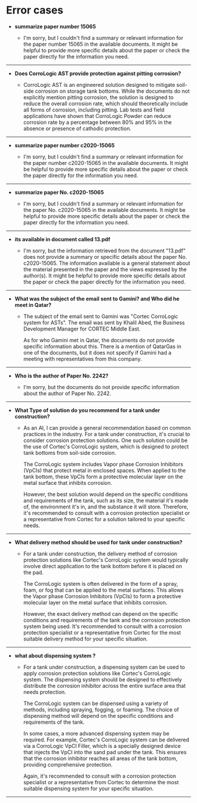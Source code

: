 # Error cases

- **summarize paper number 15065**

  - I'm sorry, but I couldn't find a summary or relevant information for the paper number 15065 in the available documents. It might be helpful to provide more specific details about the paper or check the paper directly for the information you need.

---

- **Does CorroLogic AST provide protection against pitting corrosion?**

  - CorroLogic AST is an engineered solution designed to mitigate soil-side corrosion on storage tank bottoms. While the documents do not explicitly mention pitting corrosion, the solution is designed to reduce the overall corrosion rate, which should theoretically include all forms of corrosion, including pitting. Lab tests and field applications have shown that CorroLogic Powder can reduce corrosion rate by a percentage between 80% and 95% in the absence or presence of cathodic protection.

---

- **summarize paper number c2020-15065**

  - I'm sorry, but I couldn't find a summary or relevant information for the paper number c2020-15065 in the available documents. It might be helpful to provide more specific details about the paper or check the paper directly for the information you need.

---

- **summarize paper No. c2020-15065**

  - I'm sorry, but I couldn't find a summary or relevant information for the paper No. c2020-15065 in the available documents. It might be helpful to provide more specific details about the paper or check the paper directly for the information you need.

---

- **its available in document called 13.pdf**

  - I'm sorry, but the information retrieved from the document "13.pdf" does not provide a summary or specific details about the paper No. c2020-15065. The information available is a general statement about the material presented in the paper and the views expressed by the author(s). It might be helpful to provide more specific details about the paper or check the paper directly for the information you need.

---

- **What was the subject of the email sent to Gamini? and Who did he meet in Qatar?**

  - The subject of the email sent to Gamini was "Cortec CorroLogic system for ASTs". The email was sent by Khalil Abed, the Business Development Manager for CORTEC Middle East.

    As for who Gamini met in Qatar, the documents do not provide specific information about this. There is a mention of QatarGas in one of the documents, but it does not specify if Gamini had a meeting with representatives from this company.

---

- **Who is the author of Paper No. 2242?**

  - I'm sorry, but the documents do not provide specific information about the author of Paper No. 2242.

---

- **What Type of solution do you recommend for a tank under construction?**

  - As an AI, I can provide a general recommendation based on common practices in the industry. For a tank under construction, it's crucial to consider corrosion protection solutions. One such solution could be the use of Cortec's CorroLogic system, which is designed to protect tank bottoms from soil-side corrosion.

    The CorroLogic system includes Vapor phase Corrosion Inhibitors (VpCIs) that protect metal in enclosed spaces. When applied to the tank bottom, these VpCIs form a protective molecular layer on the metal surface that inhibits corrosion.

    However, the best solution would depend on the specific conditions and requirements of the tank, such as its size, the material it's made of, the environment it's in, and the substance it will store. Therefore, it's recommended to consult with a corrosion protection specialist or a representative from Cortec for a solution tailored to your specific needs.

---

- **What delivery method should be used for tank under construction?**

  - For a tank under construction, the delivery method of corrosion protection solutions like Cortec's CorroLogic system would typically involve direct application to the tank bottom before it is placed on the pad.

    The CorroLogic system is often delivered in the form of a spray, foam, or fog that can be applied to the metal surfaces. This allows the Vapor phase Corrosion Inhibitors (VpCIs) to form a protective molecular layer on the metal surface that inhibits corrosion.

    However, the exact delivery method can depend on the specific conditions and requirements of the tank and the corrosion protection system being used. It's recommended to consult with a corrosion protection specialist or a representative from Cortec for the most suitable delivery method for your specific situation.

---

- **what about dispensing system ?**

  - For a tank under construction, a dispensing system can be used to apply corrosion protection solutions like Cortec's CorroLogic system. The dispensing system should be designed to effectively distribute the corrosion inhibitor across the entire surface area that needs protection.

    The CorroLogic system can be dispensed using a variety of methods, including spraying, fogging, or foaming. The choice of dispensing method will depend on the specific conditions and requirements of the tank.

    In some cases, a more advanced dispensing system may be required. For example, Cortec's CorroLogic system can be delivered via a CorroLogic VpCI Filler, which is a specially designed device that injects the VpCI into the sand pad under the tank. This ensures that the corrosion inhibitor reaches all areas of the tank bottom, providing comprehensive protection.

    Again, it's recommended to consult with a corrosion protection specialist or a representative from Cortec to determine the most suitable dispensing system for your specific situation.

---
